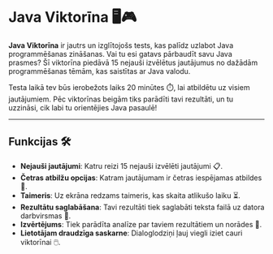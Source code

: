 # Java Viktorīna 🖥️🎮

**Java Viktorīna** ir jautrs un izglītojošs tests, kas palīdz uzlabot Java programmēšanas zināšanas. Vai tu esi gatavs pārbaudīt savu Java prasmes? Šī viktorīna piedāvā 15 nejauši izvēlētus jautājumus no dažādām programmēšanas tēmām, kas saistītas ar Java valodu. 

Testa laikā tev būs ierobežots laiks 20 minūtes ⏱️, lai atbildētu uz visiem jautājumiem. Pēc viktorīnas beigām tiks parādīti tavi rezultāti, un tu uzzināsi, cik labi tu orientējies Java pasaulē!

---

## Funkcijas 🛠️
- **Nejauši jautājumi**: Katru reizi 15 nejauši izvēlēti jautājumi 📋.
- **Četras atbilžu opcijas**: Katram jautājumam ir četras iespējamas atbildes 🔘.
- **Taimeris**: Uz ekrāna redzams taimeris, kas skaita atlikušo laiku ⏳.
- **Rezultātu saglabāšana**: Tavi rezultāti tiek saglabāti teksta failā uz datora darbvirsmas 💾.
- **Izvērtējums**: Tiek parādīta analīze par taviem rezultātiem un norādes 🎯.
- **Lietotājam draudzīga saskarne**: Dialoglodziņi ļauj viegli iziet cauri viktorīnai 🖱️.
